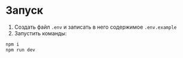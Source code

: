 # Запуск

1. Создать файл `.env` и записать в него содержимое `.env.example`
2. Запустить команды:

```bash
npm i
npm run dev
```

